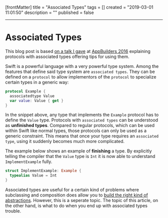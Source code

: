 [frontMatter]
title = "Associated Types"
tags = []
created = "2019-03-01 11:01:50"
description = ""
published = false

---

# Associated Types

This blog post is based [on a talk I gave](https://www.youtube.com/watch?v=P_ifSjia9mE) at [AppBuilders 2016](https://www.appbuilders.ch/) explaining protocols with associated types offering tips for using them.

Swift is a powerful language with a very powerful type system. Among the
features that define said type system are `associated types`. They can
be defined on a `protocol` to allow implementors of the `protocol` to
specialize certain types in a generic way:

``` Swift
protocol Example {
  associatedtype Value
  var value: Value { get }
}
```

In the snippet above, any type that implements the `Example` protocol
has to define the `Value` type. Protocols with `associated types` can be
understood as **unfinished types**. Compared to regular protocols, which
can be used within Swift like normal types, those protocols can only be
used as a generic constraint. This means that once your type requires an
`associated type`, using it suddenly becomes much more complicated.

The example below shows an example of ****finishing**** a type. By
explicitly telling the compiler that the `Value` type is `Int` it is now
able to understand `ImplementExample` fully.

``` Swift
struct ImplementExample: Example {
  typealias Value = Int
}
```

Associated types are useful for a certain kind of problems where
subclassing and composition does allow you to [build the right kind of
abstractions](https://www.appbuilders.ch/). However, this is a seperate
topic. The topic of this article, on the other hand, is what to do when
you end up with associated types trouble.
